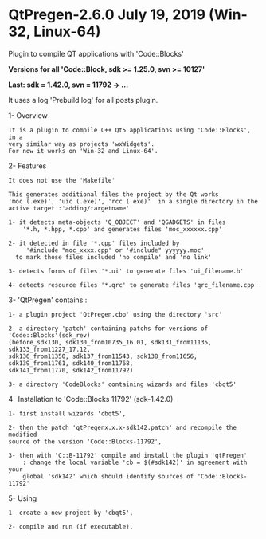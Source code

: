 # QtPregen-2.6.0 July 19, 2019 (Win-32, Linux-64)

Plugin to compile QT applications with 'Code::Blocks'

**Versions for all 'Code::Block, sdk >= 1.25.0, svn >= 10127'**

**Last: sdk = 1.42.0, svn = 11792 -> ...**

It uses a log 'Prebuild log' for all posts plugin.

1- Overview

    It is a plugin to compile C++ Qt5 applications using 'Code::Blocks', in a 
	very similar way as projects 'wxWidgets'.
    For now it works on 'Win-32 and Linux-64'.

2- Features

    It does not use the 'Makefile'

    This generates additional files the project by the Qt works
	'moc (.exe)', 'uic (.exe)', 'rcc (.exe)'  in a single directory in the 
	active target :'adding/targetname'

    1- it detects meta-objects 'Q_OBJECT' and 'QGADGETS' in files
        '*.h, *.hpp, *.cpp' and generates files 'moc_xxxxxx.cpp'

    2- it detected in file '*.cpp' files included by
         '#include "moc_xxxx.cpp' or '#include" yyyyyy.moc'
      to mark those files included 'no compile' and 'no link'

    3- detects forms of files '*.ui' to generate files 'ui_filename.h'

    4- detects resource files '*.qrc' to generate files 'qrc_filename.cpp'

3- 'QtPregen' contains :

	1- a plugin project 'QtPregen.cbp' using the directory 'src'

	2- a directory 'patch' containing patchs for versions of 'Code::Blocks'(sdk_rev)
	(before_sdk130, sdk130_from10735_16.01, sdk131_from11135,  sdk133_from11227_17.12, 
	sdk136_from11350, sdk137_from11543, sdk138_from11656, sdk139_from11761, sdk140_from11768,
	sdk141_from11770, sdk142_from11792)

	3- a directory 'CodeBlocks' containing wizards and files 'cbqt5'


4- Installation to 'Code::Blocks 11792' (sdk-1.42.0)

    1- first install wizards 'cbqt5',

    2- then the patch 'qtPregenx.x.x-sdk142.patch' and recompile the modified 
	source of the version 'Code::Blocks-11792',

	3- then with 'C::B-11792' compile and install the plugin 'qtPregen' 
        : change the local variable 'cb = $(#sdk142)' in agreement with your 
        global 'sdk142' which should identify sources of 'Code::Blocks-11792'

5- Using

    1- create a new project by 'cbqt5',

    2- compile and run (if executable).



